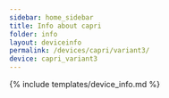 ```yaml
---
sidebar: home_sidebar
title: Info about capri
folder: info
layout: deviceinfo
permalink: /devices/capri/variant3/
device: capri_variant3
---
```

{% include templates/device_info.md %}
